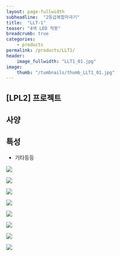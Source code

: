 ```yaml
---
layout: page-fullwidth
subheadline:  "2등급복합자극기"
title:  "LLT-1"
teaser: "4색 LED 적용"
breadcrumb: true
categories:
    - products
permalink: /products/LLT1/
header:
    image_fullwidth: "LLT1_01.jpg"
image:
    thumb: "/tumbnails/thumb_LLT1_01.jpg"
---
```


## [LPL2] 프로젝트

## 사양

## 특성

* 기타등등


![](https://ohbrightcare.github.io/images/LLT1_02.png)

![](https://ohbrightcare.github.io/images/LLT1_03.png)

![](https://ohbrightcare.github.io/images/LLT1_04.gif)

![](https://ohbrightcare.github.io/images/LLT1_05.gif)


<img src="https://ohbrightcare.github.io/images/LLT1_02.png" style="max-width: 50%; height: auto;" /><br>

<img src="https://ohbrightcare.github.io/images/LLT1_03.png" style="max-width: 50%; height: auto;" /><br>

<img src="https://ohbrightcare.github.io/images/LLT1_04.gif" style="max-width: 50%; height: auto;" /><br>

<img src="https://ohbrightcare.github.io/images/LLT1_05.gif" style="max-width: 50%; height: auto;" /><br>



